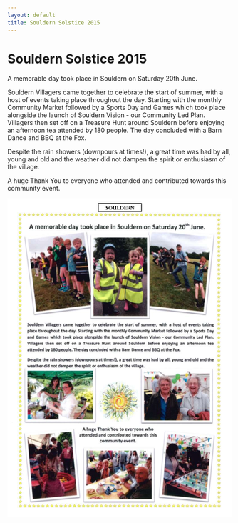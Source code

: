 ```yaml
---
layout: default
title: Souldern Solstice 2015
---
```


# Souldern Solstice 2015
A memorable day took place in Souldern on Saturday 20th June.

Souldern Villagers came together to celebrate the start of summer,
with a host of events taking place throughout the day. Starting with
the monthly Community Market followed by a Sports Day and Games which
took place alongside the launch of Souldern Vision - our Community Led
Plan. Villagers then set off on a Treasure Hunt around Souldern before
enjoying an afternoon tea attended by 180 people. The day concluded
with a Barn Dance and BBQ at the Fox.

Despite the rain showers (downpours at times!), a great time was had
by all, young and old and the weather did not dampen the spirit or
enthusiasm of the village.

A huge Thank You to everyone who attended and contributed towards this
community event.


![](ss2015-11.png)
